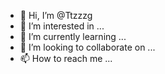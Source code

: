 - 👋 Hi, I’m @Ttzzzg
- 👀 I’m interested in ...
- 🌱 I’m currently learning ...
- 💞️ I’m looking to collaborate on ...
- 📫 How to reach me ...

<!---
Ttzzzg/Ttzzzg is a ✨ special ✨ repository because its `README.md` (this file) appears on your GitHub profile.
You can click the Preview link to take a look at your changes.
--->
